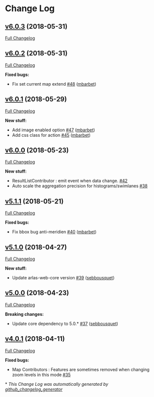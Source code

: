 # Change Log

## [v6.0.3](https://github.com/gisaia/ARLAS-web-contributors/tree/v6.0.3) (2018-05-31)

[Full Changelog](https://github.com/gisaia/ARLAS-web-contributors/compare/v6.0.2...v6.0.3)

## [v6.0.2](https://github.com/gisaia/ARLAS-web-contributors/tree/v6.0.2) (2018-05-31)

[Full Changelog](https://github.com/gisaia/ARLAS-web-contributors/compare/v6.0.1...v6.0.2)

**Fixed bugs:**

- Fix set current map extend [\#48](https://github.com/gisaia/ARLAS-web-contributors/pull/48) ([mbarbet](https://github.com/mbarbet))

## [v6.0.1](https://github.com/gisaia/ARLAS-web-contributors/tree/v6.0.1) (2018-05-29)

[Full Changelog](https://github.com/gisaia/ARLAS-web-contributors/compare/v6.0.0...v6.0.1)

**New stuff:**

- Add image enabled option [\#47](https://github.com/gisaia/ARLAS-web-contributors/pull/47) ([mbarbet](https://github.com/mbarbet))
- Add css class for action [\#45](https://github.com/gisaia/ARLAS-web-contributors/pull/45) ([mbarbet](https://github.com/mbarbet))

## [v6.0.0](https://github.com/gisaia/ARLAS-web-contributors/tree/v6.0.0) (2018-05-23)

[Full Changelog](https://github.com/gisaia/ARLAS-web-contributors/compare/v5.1.1...v6.0.0)

**New stuff:**

- ResultListContributor : emit event when data change. [\#42](https://github.com/gisaia/ARLAS-web-contributors/issues/42)
- Auto scale the aggregation precision for histograms/swimlanes [\#38](https://github.com/gisaia/ARLAS-web-contributors/issues/38)

## [v5.1.1](https://github.com/gisaia/ARLAS-web-contributors/tree/v5.1.1) (2018-05-21)

[Full Changelog](https://github.com/gisaia/ARLAS-web-contributors/compare/v5.1.0...v5.1.1)

**Fixed bugs:**

- Fix bbox bug anti-meridien [\#40](https://github.com/gisaia/ARLAS-web-contributors/pull/40) ([mbarbet](https://github.com/mbarbet))

## [v5.1.0](https://github.com/gisaia/ARLAS-web-contributors/tree/v5.1.0) (2018-04-27)

[Full Changelog](https://github.com/gisaia/ARLAS-web-contributors/compare/v5.0.0...v5.1.0)

**New stuff:**

- Update arlas-web-core version [\#39](https://github.com/gisaia/ARLAS-web-contributors/pull/39) ([sebbousquet](https://github.com/sebbousquet))

## [v5.0.0](https://github.com/gisaia/ARLAS-web-contributors/tree/v5.0.0) (2018-04-23)

[Full Changelog](https://github.com/gisaia/ARLAS-web-contributors/compare/v4.0.1...v5.0.0)

**Breaking changes:**

- Update core dependency to 5.0.\* [\#37](https://github.com/gisaia/ARLAS-web-contributors/pull/37) ([sebbousquet](https://github.com/sebbousquet))

## [v4.0.1](https://github.com/gisaia/ARLAS-web-contributors/tree/v4.0.1) (2018-04-11)

[Full Changelog](https://github.com/gisaia/ARLAS-web-contributors/compare/v3.1.2...v4.0.1)

**Fixed bugs:**

- Map Contributors : Features are sometimes removed when changing zoom levels in this mode  [\#35](https://github.com/gisaia/ARLAS-web-contributors/issues/35)



\* *This Change Log was automatically generated by [github_changelog_generator](https://github.com/skywinder/Github-Changelog-Generator)*